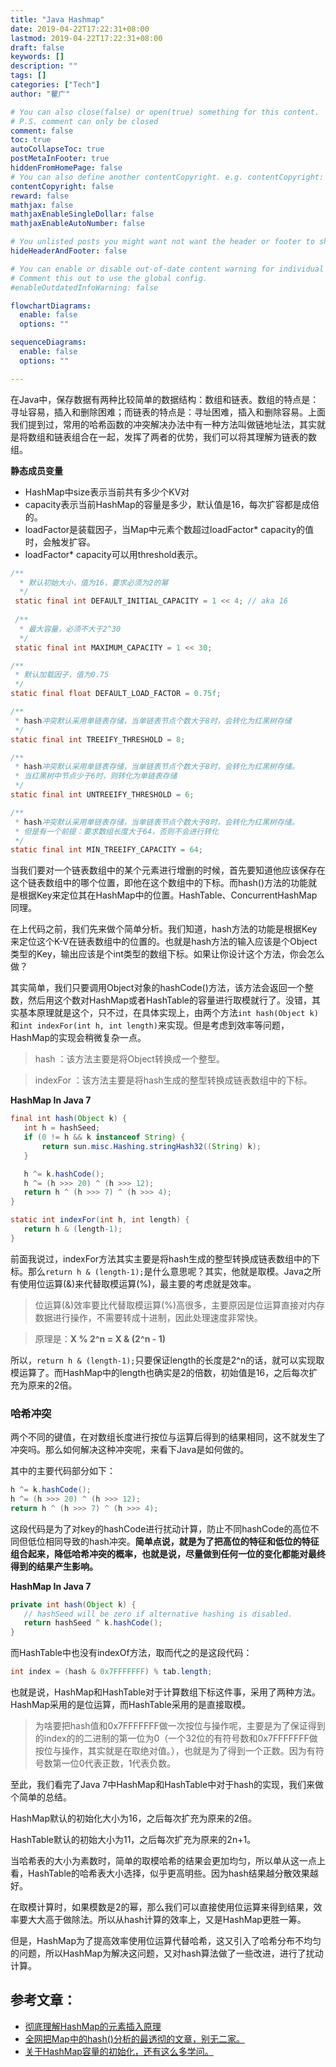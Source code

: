 ```yaml
---
title: "Java Hashmap"
date: 2019-04-22T17:22:31+08:00
lastmod: 2019-04-22T17:22:31+08:00
draft: false
keywords: []
description: ""
tags: []
categories: ["Tech"]
author: "瞿广"

# You can also close(false) or open(true) something for this content.
# P.S. comment can only be closed
comment: false
toc: true
autoCollapseToc: true
postMetaInFooter: true
hiddenFromHomePage: false
# You can also define another contentCopyright. e.g. contentCopyright: "This is another copyright."
contentCopyright: false
reward: false
mathjax: false
mathjaxEnableSingleDollar: false
mathjaxEnableAutoNumber: false

# You unlisted posts you might want not want the header or footer to show
hideHeaderAndFooter: false

# You can enable or disable out-of-date content warning for individual post.
# Comment this out to use the global config.
#enableOutdatedInfoWarning: false

flowchartDiagrams:
  enable: false
  options: ""

sequenceDiagrams: 
  enable: false
  options: ""

---
```


<!--more-->

在Java中，保存数据有两种比较简单的数据结构：数组和链表。数组的特点是：寻址容易，插入和删除困难；而链表的特点是：寻址困难，插入和删除容易。上面我们提到过，常用的哈希函数的冲突解决办法中有一种方法叫做链地址法，其实就是将数组和链表组合在一起，发挥了两者的优势，我们可以将其理解为链表的数组。


**静态成员变量**

- HashMap中size表示当前共有多少个KV对
- capacity表示当前HashMap的容量是多少，默认值是16，每次扩容都是成倍的。
- loadFactor是装载因子，当Map中元素个数超过loadFactor* capacity的值时，会触发扩容。
- loadFactor* capacity可以用threshold表示。


```java
/**
  * 默认初始大小，值为16，要求必须为2的幂
  */
 static final int DEFAULT_INITIAL_CAPACITY = 1 << 4; // aka 16
 
 /**
  * 最大容量，必须不大于2^30
  */
 static final int MAXIMUM_CAPACITY = 1 << 30;

/**
 * 默认加载因子，值为0.75
 */
static final float DEFAULT_LOAD_FACTOR = 0.75f;

/**
 * hash冲突默认采用单链表存储，当单链表节点个数大于8时，会转化为红黑树存储
 */
static final int TREEIFY_THRESHOLD = 8;

/**
 * hash冲突默认采用单链表存储，当单链表节点个数大于8时，会转化为红黑树存储。
 * 当红黑树中节点少于6时，则转化为单链表存储
 */
static final int UNTREEIFY_THRESHOLD = 6;

/**
 * hash冲突默认采用单链表存储，当单链表节点个数大于8时，会转化为红黑树存储。
 * 但是有一个前提：要求数组长度大于64，否则不会进行转化
 */
static final int MIN_TREEIFY_CAPACITY = 64;
```


当我们要对一个链表数组中的某个元素进行增删的时候，首先要知道他应该保存在这个链表数组中的哪个位置，即他在这个数组中的下标。而hash()方法的功能就是根据Key来定位其在HashMap中的位置。HashTable、ConcurrentHashMap同理。


在上代码之前，我们先来做个简单分析。我们知道，hash方法的功能是根据Key来定位这个K-V在链表数组中的位置的。也就是hash方法的输入应该是个Object类型的Key，输出应该是个int类型的数组下标。如果让你设计这个方法，你会怎么做？

其实简单，我们只要调用Object对象的hashCode()方法，该方法会返回一个整数，然后用这个数对HashMap或者HashTable的容量进行取模就行了。没错，其实基本原理就是这个，只不过，在具体实现上，由两个方法`int hash(Object k)`和`int indexFor(int h, int length)`来实现。但是考虑到效率等问题，HashMap的实现会稍微复杂一点。

>hash ：该方法主要是将Object转换成一个整型。

>indexFor ：该方法主要是将hash生成的整型转换成链表数组中的下标。


**HashMap In Java 7**

```java
final int hash(Object k) {
   int h = hashSeed;
   if (0 != h && k instanceof String) {
       return sun.misc.Hashing.stringHash32((String) k);
   }

   h ^= k.hashCode();
   h ^= (h >>> 20) ^ (h >>> 12);
   return h ^ (h >>> 7) ^ (h >>> 4);
}

static int indexFor(int h, int length) {
   return h & (length-1);
}
```

前面我说过，indexFor方法其实主要是将hash生成的整型转换成链表数组中的下标。那么`return h & (length-1);`是什么意思呢？其实，他就是取模。Java之所有使用位运算(&)来代替取模运算(%)，最主要的考虑就是效率。


>位运算(&)效率要比代替取模运算(%)高很多，主要原因是位运算直接对内存数据进行操作，不需要转成十进制，因此处理速度非常快。

>原理是：**X % 2^n = X & (2^n - 1)**

所以，`return h & (length-1);`只要保证length的长度是2^n的话，就可以实现取模运算了。而HashMap中的length也确实是2的倍数，初始值是16，之后每次扩充为原来的2倍。



### 哈希冲突

两个不同的键值，在对数组长度进行按位与运算后得到的结果相同，这不就发生了冲突吗。那么如何解决这种冲突呢，来看下Java是如何做的。

其中的主要代码部分如下：

```java
h ^= k.hashCode();
h ^= (h >>> 20) ^ (h >>> 12);
return h ^ (h >>> 7) ^ (h >>> 4);
```

这段代码是为了对key的hashCode进行扰动计算，防止不同hashCode的高位不同但低位相同导致的hash冲突。**简单点说，就是为了把高位的特征和低位的特征组合起来，降低哈希冲突的概率，也就是说，尽量做到任何一位的变化都能对最终得到的结果产生影响。**


**HashMap In Java 7**

```java
private int hash(Object k) {
   // hashSeed will be zero if alternative hashing is disabled.
   return hashSeed ^ k.hashCode();
}
```

而HashTable中也没有indexOf方法，取而代之的是这段代码：
```java
int index = (hash & 0x7FFFFFFF) % tab.length;
```
也就是说，HashMap和HashTable对于计算数组下标这件事，采用了两种方法。HashMap采用的是位运算，而HashTable采用的是直接取模。

>为啥要把hash值和0x7FFFFFFF做一次按位与操作呢，主要是为了保证得到的index的的二进制的第一位为0（一个32位的有符号数和0x7FFFFFFF做按位与操作，其实就是在取绝对值。），也就是为了得到一个正数。因为有符号数第一位0代表正数，1代表负数。

至此，我们看完了Java 7中HashMap和HashTable中对于hash的实现，我们来做个简单的总结。

HashMap默认的初始化大小为16，之后每次扩充为原来的2倍。

HashTable默认的初始大小为11，之后每次扩充为原来的2n+1。

当哈希表的大小为素数时，简单的取模哈希的结果会更加均匀，所以单从这一点上看，HashTable的哈希表大小选择，似乎更高明些。因为hash结果越分散效果越好。

在取模计算时，如果模数是2的幂，那么我们可以直接使用位运算来得到结果，效率要大大高于做除法。所以从hash计算的效率上，又是HashMap更胜一筹。

但是，HashMap为了提高效率使用位运算代替哈希，这又引入了哈希分布不均匀的问题，所以HashMap为解决这问题，又对hash算法做了一些改进，进行了扰动计算。



## 参考文章：

- [彻底理解HashMap的元素插入原理](https://mp.weixin.qq.com/s?src=11&timestamp=1556189793&ver=1568&signature=n-rCQjLgj0xxhoHvKm79lCUYC8otDb0oq0lQzSmLVEdlzwDoraWwLZP0YmNaB-*1MmGkAOVJhhjinpf2slMhp-YfKVSAd2ijgcPVZNnCoN65DVz6ijkbJBPPZrPbN4c5&new=1)
- [全网把Map中的hash()分析的最透彻的文章，别无二家。](http://mp.weixin.qq.com/s?__biz=MzI3NzE0NjcwMg==&mid=2650120877&idx=1&sn=401bb7094d41918f1a6e142b6c66aaac&chksm=f36bbf8cc41c369aa44c319942b06ca0f119758b22e410e8f705ba56b9ac6d4042fe686dbed4&scene=21#wechat_redirect)
- [关于HashMap容量的初始化，还有这么多学问。](http://mp.weixin.qq.com/s?__biz=MzI3NzE0NjcwMg==&mid=2650121359&idx=1&sn=c63d62be1a36db675c62e341044f10e0&chksm=f36bb9aec41c30b8b369428db1286d3de9bc04675057cde49632f3ba50db2d0a69451d6ec080&scene=21#wechat_redirect)